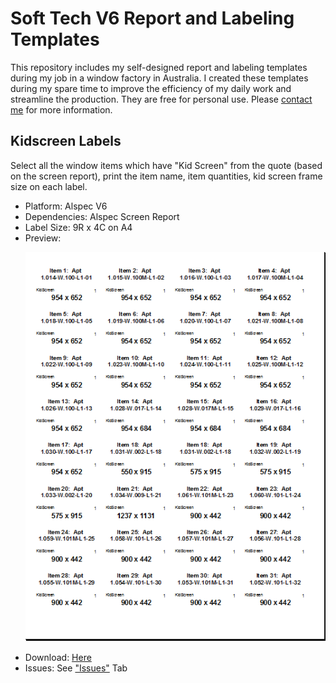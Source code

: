 # Soft Tech V6 Report and Labeling Templates
This repository includes my self-designed report and labeling templates during my job in a window factory in Australia. I created these templates during my spare time to improve the efficiency of my daily work and streamline the production. They are free for personal use. Please <a href="mailto:yp_tan@outlook.com">contact me</a> for more information.
## Kidscreen Labels
Select all the window items which have "Kid Screen" from the quote (based on the screen report), print the item name, item quantities, kid screen frame size on each label. 
<ul>
  <li>Platform: Alspec V6</li>
  <li>Dependencies: Alspec Screen Report</li>
  <li>Label Size: 9R x 4C on A4</li>
  <li>Preview:
  <p>
    <img src="/samples/LAB001KidScreenLabelSample.PNG">
  </p></li>
  <li>Download: <a href="/AiQScreenLabels1.QR"> Here</a></li>
  <li>Issues: See <a href="/issues">"Issues"</a> Tab</li>
</ul>

